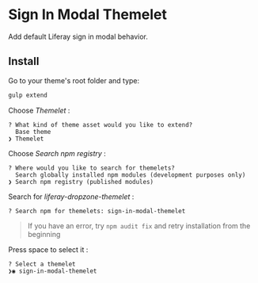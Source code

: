# Sign In Modal Themelet

Add default Liferay sign in modal behavior.

## Install

Go to your theme's root folder and type:
```bash
gulp extend
```
Choose _Themelet_ :
```
? What kind of theme asset would you like to extend?
  Base theme
❯ Themelet
```
Choose _Search npm registry_ :
```
? Where would you like to search for themelets?
  Search globally installed npm modules (development purposes only)
❯ Search npm registry (published modules)
```
Search for _liferay-dropzone-themelet_ :
```
? Search npm for themelets: sign-in-modal-themelet
```
> If you have an error, try `npm audit fix` and retry installation from the beginning

Press space to select it :
```
? Select a themelet
❯◉ sign-in-modal-themelet
```

